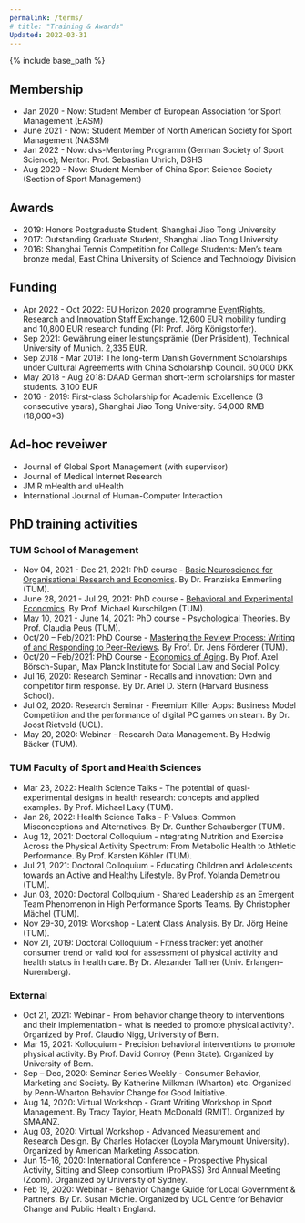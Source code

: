 ```yaml
---
permalink: /terms/
# title: "Training & Awards"
Updated: 2022-03-31
---
```


{% include base_path %}

## Membership

* Jan 2020 - Now: Student Member of European Association for Sport Management (EASM)
* June 2021 - Now: Student Member of North American Society for Sport Management (NASSM)
* Jan 2022 - Now: dvs-Mentoring Programm (German Society of Sport Science); Mentor: Prof. Sebastian Uhrich, DSHS
* Aug 2020 - Now:	Student Member of China Sport Science Society (Section of Sport Management)


## Awards
* 2019: Honors Postgraduate Student, Shanghai Jiao Tong University
* 2017: Outstanding Graduate Student, Shanghai Jiao Tong University
* 2016:	Shanghai Tennis Competition for College Students: Men’s team bronze medal, East China University of Science and Technology Division

## Funding
* Apr 2022 - Oct 2022: EU Horizon 2020 programme [EventRights](http://eventrights.net/), Research and Innovation Staff Exchange. 12,600 EUR mobility funding and 10,800 EUR research funding (PI: Prof. Jörg Königstorfer).
* Sep 2021: Gewährung einer leistungsprämie (Der Präsident), Technical University of Munich. 2,335 EUR.
* Sep 2018 - Mar 2019: The long-term Danish Government Scholarships under Cultural Agreements with China Scholarship Council. 60,000 DKK
* May 2018 - Aug 2018: DAAD German short-term scholarships for master students. 3,100 EUR
* 2016 - 2019:	First-class Scholarship for Academic Excellence (3 consecutive years), Shanghai Jiao Tong University. 54,000 RMB (18,000*3)

## Ad-hoc reveiwer
* Journal of Global Sport Management (with supervisor)
* Journal of Medical Internet Research
* JMIR mHealth and uHealth
* International Journal of Human-Computer Interaction

## PhD training activities

### TUM School of Management
* Nov 04, 2021 - Dec 21, 2021: PhD course - [Basic Neuroscience for Organisational Research and Economics](https://www.wi.tum.de/wp-content/uploads/2016/09/Syllabus_basicNS2021.pdf). By Dr. Franziska Emmerling (TUM).
* June 28, 2021 - Jul 29, 2021: PhD course - [Behavioral and Experimental Economics](https://www.wi.tum.de/wp-content/uploads/2016/09/Syllabus_BehavExpEcon_210329.pdf). By Prof. Michael Kurschilgen (TUM).
* May 10, 2021 - June 14, 2021: PhD course - [Psychological Theories](https://www.wi.tum.de/wp-content/uploads/2016/09/Syllabus_Psychological-Theories_Fall2021.pdf). By Prof. Claudia Peus (TUM).
* Oct/20 – Feb/2021: PhD Course - [Mastering the Review Process: Writing of and Responding to Peer-Reviews](https://www.wi.tum.de/wp-content/uploads/2016/09/Syllabus_Mastering-the-Review-Process_update.pdf). By Prof. Dr. Jens Förderer (TUM).
* Oct/20 – Feb/2021: PhD Course - [Economics of Aging](https://www.wi.tum.de/wp-content/uploads/2016/09/Syllabus_Economics_of_Aging.pdf). By Prof. Axel Börsch-Supan, Max Planck Institute for Social Law and Social Policy.
* Jul 16, 2020: Research Seminar - Recalls and innovation: Own and competitor firm response. By Dr. Ariel D. Stern (Harvard Business School).
* Jul 02, 2020: Research Seminar - Freemium Killer Apps: Business Model Competition and the performance of digital PC games on steam. By Dr. Joost Rietveld (UCL).
* May 20, 2020: Webinar - Research Data Management. By Hedwig Bäcker (TUM).


### TUM Faculty of Sport and Health Sciences
* Mar 23, 2022: Health Science Talks - The potential of quasi-experimental designs in health research: concepts and applied examples. By Prof. Michael Laxy  (TUM).
* Jan 26, 2022: Health Science Talks - P-Values: Common Misconceptions and Alternatives. By Dr. Gunther Schauberger (TUM).
* Aug 12, 2021: Doctoral Colloquium - ntegrating Nutrition and Exercise Across the Physical Activity Spectrum: From Metabolic Health to Athletic Performance. By Prof. Karsten Köhler (TUM).
* Jul 21, 2021: Doctoral Colloquium - Educating Children and Adolescents towards an Active and Healthy Lifestyle. By Prof. Yolanda Demetriou (TUM).
* Jun 03, 2020: Doctoral Colloquium - Shared Leadership as an Emergent Team Phenomenon in High Performance Sports Teams. By Christopher Mächel (TUM).
* Nov 29-30, 2019:	Workshop - Latent Class Analysis. By Dr. Jörg Heine (TUM).
* Nov 21, 2019: Doctoral Colloquium - Fitness tracker: yet another consumer trend or valid tool for assessment of physical activity and health status in health care. By Dr. Alexander Tallner (Univ. Erlangen–Nuremberg).

### External
* Oct 21, 2021: Webinar - From behavior change theory to interventions and their implementation - what is needed to promote physical activity?. Organized by Prof. Claudio Nigg, University of Bern.
* Mar 15, 2021: Kolloquium - Precision behavioral interventions to promote physical activity. By Prof. David Conroy (Penn State). Organized by University of Bern.
* Sep – Dec, 2020: Seminar Series Weekly - Consumer Behavior, Marketing and Society. By Katherine Milkman (Wharton) etc. Organized by Penn-Wharton Behavior Change for Good Initiative.
* Aug 14, 2020: Virtual Workshop - Grant Writing Workshop in Sport Management. By Tracy Taylor, Heath McDonald (RMIT). Organized by SMAANZ.
* Aug 03, 2020: Virtual Workshop - Advanced Measurement and Research Design. By Charles Hofacker (Loyola Marymount University). Organized by American Marketing Association.
* Jun 15-16, 2020: International Conference - Prospective Physical Activity, Sitting and Sleep consortium (ProPASS) 3rd Annual Meeting (Zoom). Organized by University of Sydney.
* Feb 19, 2020: Webinar - Behavior Change Guide for Local Government & Partners. By Dr. Susan Michie. Organized by UCL Centre for Behavior Change and Public Health England.


